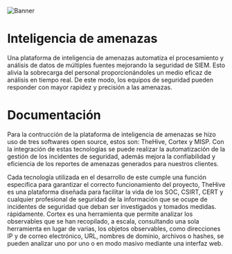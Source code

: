 ![Banner](https://user-images.githubusercontent.com/79227109/108462615-e3cde500-724a-11eb-8748-aa9a99645856.png)

# Inteligencia de amenazas
Una plataforma de inteligencia de amenazas automatiza el procesamiento y análisis de datos de múltiples fuentes mejorando la seguridad de SIEM.  Esto alivia la sobrecarga del personal proporcionándoles un medio eficaz de análisis en tiempo real. De este modo, los equipos de seguridad pueden responder con mayor rapidez y precisión a las amenazas.
 
# Documentación  
Para la contrucción de la plataforma de inteligencia de amenazas se hizo uso de tres softwares open source, estos son: TheHive, Cortex y MISP. Con la integración de estas tecnologías se puede realizar la automatización de la gestión de los incidentes de seguridad, además mejora la confiabilidad y eficiencia de los reportes de amenazas generados para nuestros clientes.

Cada tecnología utilizada en el desarrollo de este cumple una función especifica para garantizar el correcto funcionamiento del proyecto, TheHive es una plataforma diseñada para facilitar la vida de los SOC, CSIRT, CERT y cualquier profesional de seguridad de la información que se ocupe de incidentes de seguridad que deban ser investigados y tomados medidas. rápidamente. Cortex es una herramienta que  permite analizar los observables que se han recopilado, a escala, consultando una sola herramienta en lugar de varias, los objetos observables, como direcciones IP y de correo electrónico, URL, nombres de dominio, archivos o hashes, se pueden analizar uno por uno o en modo masivo mediante una interfaz web.
